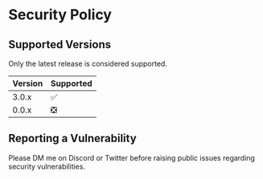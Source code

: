 # Security Policy

## Supported Versions

Only the latest release is considered supported.

| Version | Supported |
|---------|-----------|
| 3.0.x   | ✅         |
| 0.0.x   | ❎         |

## Reporting a Vulnerability

Please DM me on Discord or Twitter before raising public issues regarding security vulnerabilities.
